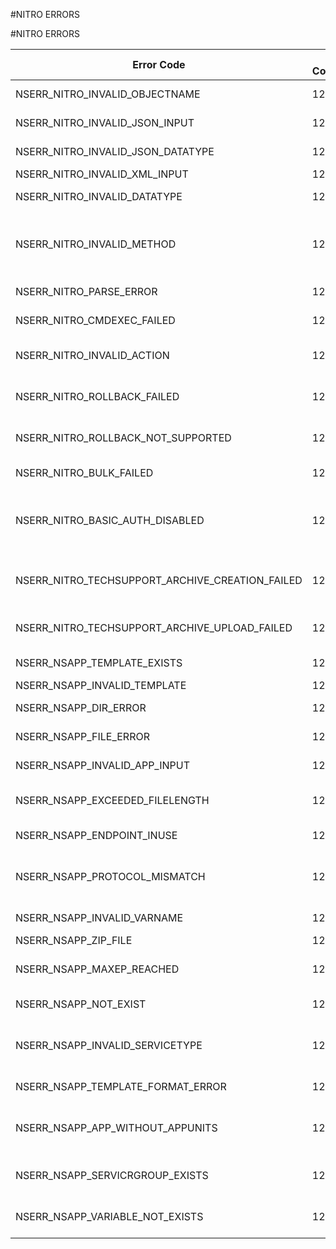 #NITRO ERRORS

#NITRO ERRORS



<table><thead><tr><th>Error Code</th><th>Error Code(Decimal)</th><th>Error Code(Hex)</th><th>Error Message</th></tr></thead><tbody><tr><td>NSERR_NITRO_INVALID_OBJECTNAME</td><td>1232</td><td>0x4d0</td><td>Invalid object name</td></tr><tr><td>NSERR_NITRO_INVALID_JSON_INPUT</td><td>1233</td><td>0x4d1</td><td>Invalid JSON input</td></tr><tr><td>NSERR_NITRO_INVALID_JSON_DATATYPE</td><td>1234</td><td>0x4d2</td><td>Invalid JSON data type</td></tr><tr><td>NSERR_NITRO_INVALID_XML_INPUT</td><td>1235</td><td>0x4d3</td><td>Invalid XML input</td></tr><tr><td>NSERR_NITRO_INVALID_DATATYPE</td><td>1236</td><td>0x4d4</td><td>Invalid NITRO data type</td></tr><tr><td>NSERR_NITRO_INVALID_METHOD</td><td>1237</td><td>0x4d5</td><td>Invalid method name. It should be either post, put, get, stat or delete</td></tr><tr><td>NSERR_NITRO_PARSE_ERROR</td><td>1238</td><td>0x4d6</td><td>NITRO parse error</td></tr><tr><td>NSERR_NITRO_CMDEXEC_FAILED</td><td>1239</td><td>0x4d7</td><td>NITRO command Execution failed</td></tr><tr><td>NSERR_NITRO_INVALID_ACTION</td><td>1240</td><td>0x4d8</td><td>Invalid nitro action or operation</td></tr><tr><td>NSERR_NITRO_ROLLBACK_FAILED</td><td>1241</td><td>0x4d9</td><td>Rollback failed. Manually correct the configuration</td></tr><tr><td>NSERR_NITRO_ROLLBACK_NOT_SUPPORTED</td><td>1242</td><td>0x4da</td><td>Rollback not supported for this action</td></tr><tr><td>NSERR_NITRO_BULK_FAILED</td><td>1243</td><td>0x4db</td><td>Bulk operation failed</td></tr><tr><td>NSERR_NITRO_BASIC_AUTH_DISABLED</td><td>1244</td><td>0x4dc</td><td>Authentication Failed: Use of Basic Authentication is Disabled.</td></tr><tr><td>NSERR_NITRO_TECHSUPPORT_ARCHIVE_CREATION_FAILED</td><td>1246</td><td>0x4de</td><td>Creation of techsupport collector archive failed.</td></tr><tr><td>NSERR_NITRO_TECHSUPPORT_ARCHIVE_UPLOAD_FAILED</td><td>1247</td><td>0x4df</td><td>Failed to upload the techsupport collector archive.</td></tr><tr><td>NSERR_NSAPP_TEMPLATE_EXISTS</td><td>1248</td><td>0x4e0</td><td>Template already exists</td></tr><tr><td>NSERR_NSAPP_INVALID_TEMPLATE</td><td>1249</td><td>0x4e1</td><td>Invalid Template</td></tr><tr><td>NSERR_NSAPP_DIR_ERROR</td><td>1250</td><td>0x4e2</td><td>Couldnot open directory</td></tr><tr><td>NSERR_NSAPP_FILE_ERROR</td><td>1251</td><td>0x4e3</td><td>Can not open the file</td></tr><tr><td>NSERR_NSAPP_INVALID_APP_INPUT</td><td>1252</td><td>0x4e4</td><td>Invalid Application input</td></tr><tr><td>NSERR_NSAPP_EXCEEDED_FILELENGTH</td><td>1253</td><td>0x4e5</td><td>File length exceeded 256 characters</td></tr><tr><td>NSERR_NSAPP_ENDPOINT_INUSE</td><td>1254</td><td>0x4e6</td><td>Public endpoint in use</td></tr><tr><td>NSERR_NSAPP_PROTOCOL_MISMATCH</td><td>1255</td><td>0x4e7</td><td>Protocol mismatch with existing configuration</td></tr><tr><td>NSERR_NSAPP_INVALID_VARNAME</td><td>1256</td><td>0x4e8</td><td>Invalid variable name</td></tr><tr><td>NSERR_NSAPP_ZIP_FILE</td><td>1257</td><td>0x4e9</td><td>Error in zip format</td></tr><tr><td>NSERR_NSAPP_MAXEP_REACHED</td><td>1258</td><td>0x4ea</td><td>Only one endpoint can be configured</td></tr><tr><td>NSERR_NSAPP_NOT_EXIST</td><td>1259</td><td>0x4eb</td><td>Application does not exist</td></tr><tr><td>NSERR_NSAPP_INVALID_SERVICETYPE</td><td>1260</td><td>0x4ec</td><td>Invalid servicetype - HTTP/HTTPS/SSL are only allowed</td></tr><tr><td>NSERR_NSAPP_TEMPLATE_FORMAT_ERROR</td><td>1261</td><td>0x4ed</td><td>Template format error</td></tr><tr><td>NSERR_NSAPP_APP_WITHOUT_APPUNITS</td><td>1262</td><td>0x4ee</td><td>Application without appunits can not be exported</td></tr><tr><td>NSERR_NSAPP_SERVICRGROUP_EXISTS</td><td>1263</td><td>0x4ef</td><td>Service group with this name already exists</td></tr><tr><td>NSERR_NSAPP_VARIABLE_NOT_EXISTS</td><td>1264</td><td>0x4f0</td><td>Variables do not exist in this template file</td></tr></tbody></table>
